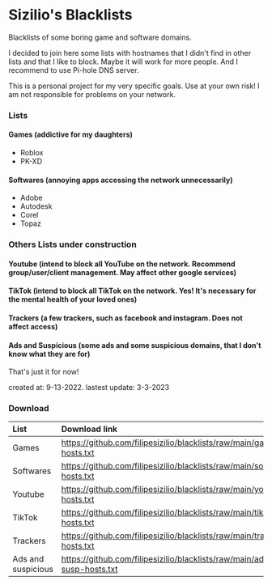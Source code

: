 # Sizilio's Blacklists
Blacklists of some boring game and software domains.

I decided to join here some lists with hostnames that I didn't find in other lists and that I like to block.
Maybe it will work for more people. And I recommend to use Pi-hole DNS server.

This is a personal project for my very specific goals. Use at your own risk! I am not responsible for problems on your network.

### Lists 
#### Games (addictive for my daughters)
  - Roblox
  - PK-XD

#### Softwares (annoying apps accessing the network unnecessarily)
  - Adobe
  - Autodesk
  - Corel
  - Topaz

### Others Lists under construction
#### Youtube (intend to block all YouTube on the network. Recommend group/user/client management. May affect other google services)
#### TikTok (intend to block all TikTok on the network. Yes! It's necessary for the mental health of your loved ones)
#### Trackers (a few trackers, such as facebook and instagram. Does not affect access)
#### Ads and Suspicious (some ads and some suspicious domains, that I don't know what they are for)

That's just it for now!

created at: 9-13-2022.
lastest update: 3-3-2023


### Download
| List       | Download link                                                            |
| :----------| :----------------------------------------------------------------------- |
| Games      | https://github.com/filipesizilio/blacklists/raw/main/game-hosts.txt      |
| Softwares  | https://github.com/filipesizilio/blacklists/raw/main/software-hosts.txt  |
| Youtube    | https://github.com/filipesizilio/blacklists/raw/main/youtube-hosts.txt   |
| TikTok     | https://github.com/filipesizilio/blacklists/raw/main/tiktok-hosts.txt    |
| Trackers   | https://github.com/filipesizilio/blacklists/raw/main/trackers-hosts.txt  |
| Ads and suspicious   | https://github.com/filipesizilio/blacklists/raw/main/ads-susp-hosts.txt  |
